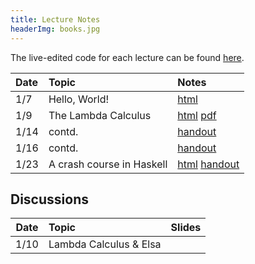```yaml
---
title: Lecture Notes
headerImg: books.jpg
---
```


The live-edited code for each lecture can be found [here][code].

| **Date** | **Topic**           | **Notes**    |
| :------- | :------------------ | :----------- |
| 1/7      | Hello, World!       | [html][lec0] |
| 1/9      | The Lambda Calculus | [html][lec1] [pdf][pdf1] |
| 1/14     | contd.              | [handout][wk2a]
| 1/16     | contd.              | [handout][wk2b]
| 1/23     | A crash course in Haskell  | [html][lec2] [handout][wk3b] |

<!--
| 1/30       | **Midterm I**              |                           |
| 2/6        | Datatypes & Recursion      | [html][lec3] [pdf][pdf3]  |
| 2/15       | Higher Order Functions     | [html][lec4] [pdf][pdf4]   |
| 2/22       | **Midterm II**             |                            |
| 2/27       | Environments & Closures    | [html][lec5] [pdf][pdf5]   |
| 3/5        | Lexing and Parsing         | [html][lec6] [code][arith] |
| 3/12       | Type Classes & Functors    | [html][lec7] [html][lec8]  |
| 3/14       | Monads & Hello, world!     | [html][lec9]               |
| 3/19       | **Final**                  |                            |
-->

## Discussions

| Date | Topic                  | Slides |
| :--: | :--------------------- | :----: |
| 1/10 | Lambda Calculus & Elsa |        |

<!--
| 1/14       | Lambda Calculus          | [pdf][disc1]         |
| 3/17       | Final Review             | [html][final-review] |
| 2/25       | Nano: Parsing and Eval   | [pdf][disc5]  |
| 3/4        | Type checking tips       | [pdf][disc6]  |
| 3/11       | Final Review             | [pdf][discFinal] |
-->

[wk2a]: static/raw/130-handout-1-14.pdf
[wk2b]: static/raw/130-handout-1-16.pdf
[wk3b]: static/raw/130-handout-1-23.pdf

[lec0]: lectures/00-hello.html
[lec1]: lectures/01-lambda.html
[lec2]: lectures/02-haskell.html
[lec3]: lectures/03-datatypes.html
[lec4]: lectures/04-hof.html
[lec5]: lectures/05-environments.html
[lec5-clos]: lectures/05-closure.html
[lec6]: lectures/06-parsing.html
[lec7]: lectures/07-classes.html
[lec8]: lectures/08-monads.html
[lec9]: lectures/09-io.html
[rhoc]: https://reactjs.org/docs/higher-order-components.html
[mapRed]: https://en.wikipedia.org/wiki/MapReduce
[pdf1]: /static/raw/01-lambda.pdf
[pdf2]: /static/raw/02-haskell.pdf
[pdf3]: /static/raw/03-data.pdf
[pdf4]: /static/raw/04-hof.pdf
[pdf5]: /static/raw/05-environments.pdf
[pdf6]: /static/raw/06-parsing.pdf
[pdf8]: /static/raw/08-monads.pdf
[code]: https://github.com/ucsd-cse130/wi24/tree/master/static/code/src
[arith]: https://github.com/ucsd-cse130/wi24/tree/main/static/arith
[lc-1-12]: /static/raw/lec_1_12_21.lc
[pdf-data]: /static/raw/03-datatypes.pdf
[pdf-data-b]: /static/raw/03-datatypes-B.pdf
[pdf-parse]: /static/raw/06-parsing.pdf
[lc4]: /static/raw/lec_4_10_2019.lc
[pdf-hof]: /static/raw/04-hof.pdf
[pdf-env]: /static/raw/05-environments.pdf
[disc1-blank]: /static/raw/disc1-lambda_calc.pdf
[disc1-annotated]: /static/raw/disc1-lambda_calc-20210106.pdf
[disc5]: /static/raw/disc5-parsing.pdf
[disc6]: /static/raw/disc-pa5tips.pdf
[discFinal]: /static/raw/final-disc.pdf
[parsing]: https://github.com/cse130-sp18/arith
[elsa]: https://github.com/ucsd-progsys/elsa
[intro]: /static/raw/Intro.hs
[datatypes]: /static/raw/Datatypes.hs
[tail]: /static/raw/Tail.hs
[midterm]: /static/raw/130-midterm-wi19.pdf
[midterm-sol]: /static/raw/130-midterm-wi19-solution.pdf
[final-prep]: /static/raw/appendix.pdf
[final]: /static/raw/130-final-wi19.pdf
[final-sol]: /static/raw/130-final-wi19-solution.pdf
[final-review]: discussions/final-review.html
